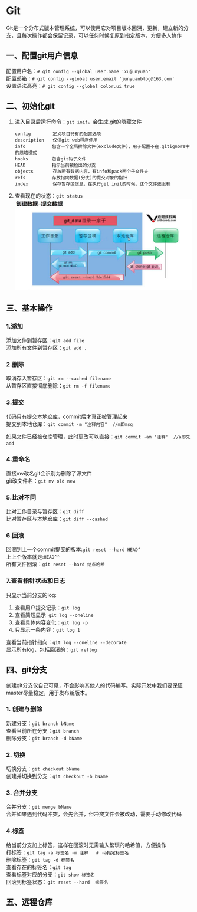 # Git  
Git是一个分布式版本管理系统，可以使用它对项目版本回溯，更新，建立新的分支，且每次操作都会保留记录，可以任何时候复原到指定版本，方便多人协作  
## 一、配置git用户信息  
配置用户名：`# git config --global user.name 'xujunyuan'`  
配置邮箱：`# git config --global user.email 'junyuanblog@163.com'`  
设置语法高亮：`# git config --global color.ui true`  
## 二、初始化git  
1. 进入目录后运行命令：`git init`，会生成.git的隐藏文件  
   ```
   config　     　定义项目特有的配置选项
   description　　仅供git web程序使用
   info          包含一个全局排除文件(exclude文件)，用于配置不在.gitignore中的忽略模式
   hooks         包含git钩子文件
   HEAD          指示当前被检出的分支
   objects　　    存放所有数据内容，有info和pack两个子文件夹
   refs          存放指向数据(分支)的提交对象的指针
   index　      　保存暂存区信息，在执行git init的时候，这个文件还没有
   ```
2. 查看现在的状态：`git status`  
   ![](1.jpg)  
## 三、基本操作  
### 1.添加  
添加文件到暂存区：`git add file`  
添加所有文件到暂存区：`git add .`  
### 2.删除  
取消存入暂存区：`git rm --cached filename`  
从暂存区直接彻底删除：`git rm -f filename`  
### 3.提交  
代码只有提交本地仓库，commit后才真正被管理起来  
提交到本地仓库：`git commit -m "注释内容"  //m即msg`  

如果文件已经被仓库管理，此时更改可以直接：`git commit -am '注释'  //a即先add`
### 4.重命名  
直接mv改名git会识别为删除了源文件  
git改文件名：`git mv old new`  
### 5.比对不同  
比对工作目录与暂存区：`git diff`  
比对暂存区与本地仓库：`git diff --cashed`  
### 6.回滚  
回溯到上一个commit提交的版本:`git reset --hard HEAD^`  
上上个版本就是:`HEAD^^`  
所有文件回滚：`git reset --hard 结点哈希`
### 7.查看指针状态和日志  
只显示当前分支的log:
   1. 查看用户提交记录：`git log `  
   2. 查看简短显示` git log --oneline`  
   3. 查看具体内容变化：`git log -p`  
   4. 只显示一条内容：`git log 1`  
   
查看当前指针指向：`git log --oneline --decorate`  
显示所有log，包括回滚的：`git reflog`  
## 四、git分支  
创建git分支仅自己可见，不会影响其他人的代码编写。实际开发中我们要保证master尽量稳定，用于发布新版本。  
### 1. 创建与删除  
新建分支：`git branch bName`  
查看当前所在分支：`git branch`  
删除分支：`git branch -d bName`  
### 2. 切换  
切换分支：`git checkout bName`  
创建并切换到分支：`git checkout -b bName`  
### 3. 合并分支  
合并分支：`git merge bName`  
合并如果遇到代码冲突，会先合并，但冲突文件会被改动，需要手动修改代码  
### 4.标签  
给当前分支加上标签，这样在回滚时无需输入繁琐的哈希值，方便操作  
打标签：`git tag -a 标签名 -m 注释   # -a指定标签名`  
删除标签：`git tag -d 标签名`  
查看存在的标签名：`git tag`  
查看标签对应的分支：`git show 标签名`  
回滚到标签状态：`git reset --hard  标签名` 
## 五、远程仓库  